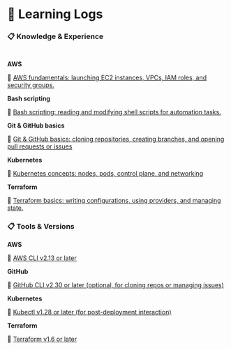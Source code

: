 # 📖 **Learning Logs**

### 📋 Knowledge & Experience
#
**AWS**

🔗 [AWS fundamentals: launching EC2 instances, VPCs, IAM roles, and security groups.](https://aws.amazon.com/training/learn-about/cloud-practitioner)


**Bash scripting**

🔗 [Bash scripting: reading and modifying shell scripts for automation tasks.](https://tldp.org/LDP/Bash-Beginners-Guide/html/?spm=a2ty_o01.29997173.0.0.3cc2c92115XL0c)


**Git & GitHub basics**

🔗 [Git & GitHub basics: cloning repositories, creating branches, and opening pull requests or issues](https://skills.github.com/?spm=a2ty_o01.29997173.0.0.3cc2c92115XL0c)


**Kubernetes**

🔗 [Kubernetes concepts: nodes, pods, control plane, and networking](https://kubernetes.io/docs/tutorials/kubernetes-basics)


**Terraform**

🔗 [Terraform basics: writing configurations, using providers, and managing state.](https://developer.hashicorp.com/terraform/tutorials)


### 📋 Tools & Versions

**AWS**

🔗 [AWS CLI v2.13 or later](https://docs.aws.amazon.com/cli/latest/userguide/cli-chap-configure.html)


**GitHub**

🔗 [GitHub CLI v2.30 or later (optional, for cloning repos or managing issues)](https://cli.github.com)

**Kubernetes**

🔗 [Kubectl v1.28 or later (for post-deployment interaction)](https://kubernetes.io/docs/tasks/tools)

**Terraform**

🔗 [Terraform v1.6 or later](https://developer.hashicorp.com/terraform/tutorials/aws-get-started/install-cli)


